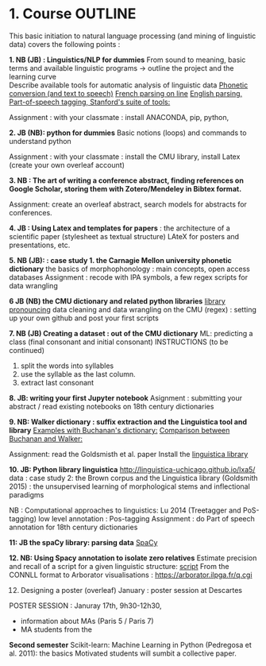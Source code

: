 # 1. Course OUTLINE

This basic initiation to natural language processing (and mining of linguistic data) covers the following points :

**1. NB (JB) : Linguistics/NLP for dummies** 
From sound to meaning, basic terms and available linguistic programs
-> outline the project and the learning curve  
 Describe available tools for automatic analysis of linguistic data
  [Phonetic conversion (and text to speech)](https://tophonetics.com/)
  [French parsing on line](http://5.135.166.30/send2UDPIPE.html)
  [English parsing, Part-of-speech tagging, Stanford's suite of tools:](http://corenlp.run/)


Assignment : with your classmate : install ANACONDA, pip, python,

**2. JB (NB):  python for dummies** 
Basic notions (loops) and commands to understand python 

Assignment : with your classmate : install the CMU library, install Latex (create your own overleaf account)  


**3. NB : The art of writing a conference abstract, finding references on Google Scholar, storing them with Zotero/Mendeley in Bibtex format.**

 Assignment: create an overleaf abstract, search models for abstracts for conferences. 

**4. JB : Using Latex and templates for papers**
: the architecture of a scientific paper (stylesheet as textual structure)
LAteX for posters and presentations, etc.

**5. NB (JB): : case study 1.  the Carnagie Mellon university phonetic dictionary**
the basics of morphophonology : main concepts, open access databases
Assignment : recode with IPA symbols, a few regex scripts for data wrangling 


**6 JB (NB) the CMU dictionary and related python libraries**
[library pronouncing](https://pronouncing.readthedocs.io/en/latest/tutorial.html)
data cleaning  and data wrangling on the CMU (regex) : setting up your own github and post your first scripts


**7. NB (JB) Creating a dataset : out of the CMU dictionary** 
ML: predicting a class (final consonant and initial consonant)
INSTRUCTIONS (to be continued)
1. split the words into syllables
2. use the syllable as the last column.
3. extract last consonant


**8. JB:  writing your first Jupyter notebook**
Asignment : submitting your abstract / read existing notebooks on 18th century dictionaries


**9. NB: Walker dictionary : suffix extraction and the Linguistica tool and library**
[Examples with Buchanan's dictionary:](https://nbviewer.jupyter.org/urls/gitlab.huma-num.fr/mshs-poitiers/forellis/dicodiachro/raw/master/Buchanan_eng.ipynb?flush_cache=true)
[Comparison between Buchanan and Walker:](https://nbviewer.jupyter.org/urls/gitlab.huma-num.fr/mshs-poitiers/forellis/dicodiachro/raw/master/Buchanan-Walker_Exploration-Syneresis.ipynb?flush_cache=true)

Assignment: read the Goldsmisth et al. paper 
Install the [linguistica library](https://pypi.org/project/linguistica/)

**10. JB:  Python library linguistica**
http://linguistica-uchicago.github.io/lxa5/
data : case study 2: the Brown corpus and the Linguistica library (Goldsmith 2015) : the unsupervised learning of morphological stems and inflectional paradigms

NB : Computational approaches to linguistics: Lu 2014  (Treetagger and PoS-tagging) low level annotation : Pos-tagging 
Assignment : do Part of speech annotation for 18th century dictionaries 

**11:  JB the spaCy library: parsing data** 
[SpaCy](https://spacy.io/)

**12. NB: Using Spacy annotation to isolate zero relatives** 
Estimate precision and recall of a script for a given linguistic structure: 
[script](https://github.com/kimgerdes/SUD/blob/master/tools/searchRelatives.py)
From the CONNLL format to Arborator visualisations : https://arborator.ilpga.fr/q.cgi



12. Designing a poster (overleaf)
January : poster session at Descartes

POSTER SESSION : Januray 17th, 9h30-12h30,
- information about MAs (Paris 5 / Paris 7)
- MA students from the 




**Second semester** 
Scikit-learn: Machine Learning in Python (Pedregosa et al. 2011): the basics
Motivated students will sumbit a collective paper.
